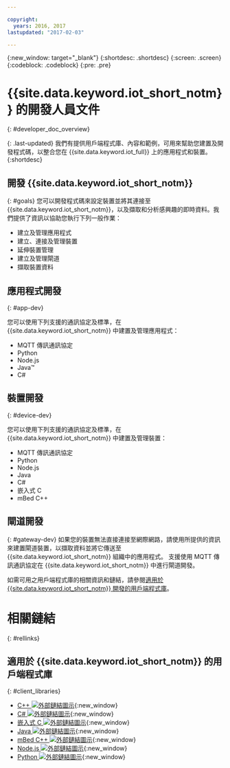 ```yaml
---

copyright:
  years: 2016, 2017
lastupdated: "2017-02-03"

---
```


{:new_window: target="_blank"}
{:shortdesc: .shortdesc}
{:screen: .screen}
{:codeblock: .codeblock}
{:pre: .pre}

# {{site.data.keyword.iot_short_notm}} 的開發人員文件
{: #developer_doc_overview}

{: .last-updated}
我們有提供用戶端程式庫、內容和範例，可用來幫助您建置及開發程式碼，以整合您在 {{site.data.keyword.iot_full}} 上的應用程式和裝置。
{:shortdesc}


## 開發 {{site.data.keyword.iot_short_notm}}
{: #goals}
您可以開發程式碼來設定裝置並將其連接至 {{site.data.keyword.iot_short_notm}}，以及擷取和分析感興趣的即時資料。我們提供了資訊以協助您執行下列一般作業：

-  建立及管理應用程式
-  建立、連接及管理裝置
-  延伸裝置管理
-  建立及管理閘道
-  擷取裝置資料


## 應用程式開發
{: #app-dev}

您可以使用下列支援的通訊協定及標準，在 {{site.data.keyword.iot_short_notm}} 中建置及管理應用程式：

- MQTT 傳訊通訊協定
- Python
- Node.js
- Java™
- C#

## 裝置開發
{: #device-dev}

您可以使用下列支援的通訊協定及標準，在 {{site.data.keyword.iot_short_notm}} 中建置及管理裝置：

- MQTT 傳訊通訊協定
- Python
- Node.js
- Java
- C#
- 嵌入式 C
- mBed C++

## 閘道開發
{: #gateway-dev}
如果您的裝置無法直接連接至網際網路，請使用所提供的資訊來建置閘道裝置，以擷取資料並將它傳送至 {{site.data.keyword.iot_short_notm}} 組織中的應用程式。
支援使用 MQTT 傳訊通訊協定在 {{site.data.keyword.iot_short_notm}} 中進行閘道開發。

如需可用之用戶端程式庫的相關資訊和鏈結，請參閱[適用於 {{site.data.keyword.iot_short_notm}} 開發的用戶端程式庫](iot_platform_client_lib.html)。

# 相關鏈結
{: #rellinks}

## 適用於 {{site.data.keyword.iot_short_notm}} 的用戶端程式庫
{: #client_libraries}

* [C++ ![外部鏈結圖示](../../icons/launch-glyph.svg)](https://github.com/ibm-watson-iot/iot-cpp){:new_window}
* [C# ![外部鏈結圖示](../../icons/launch-glyph.svg)](https://github.com/ibm-watson-iot/iot-csharp){:new_window}
* [嵌入式 C ![外部鏈結圖示](../../icons/launch-glyph.svg)](https://github.com/ibm-watson-iot/iot-embeddedc){:new_window}
* [Java ![外部鏈結圖示](../../icons/launch-glyph.svg)](https://github.com/ibm-watson-iot/iot-java){:new_window}
* [mBed C++ ![外部鏈結圖示](../../icons/launch-glyph.svg)](https://developer.mbed.org/teams/IBM_IoT/code/IBMIoTF/){:new_window}
* [Node.js ![外部鏈結圖示](../../icons/launch-glyph.svg)](https://github.com/ibm-watson-iot/iot-nodejs){:new_window}
* [Python ![外部鏈結圖示](../../icons/launch-glyph.svg)](https://github.com/ibm-watson-iot/iot-python){:new_window}
